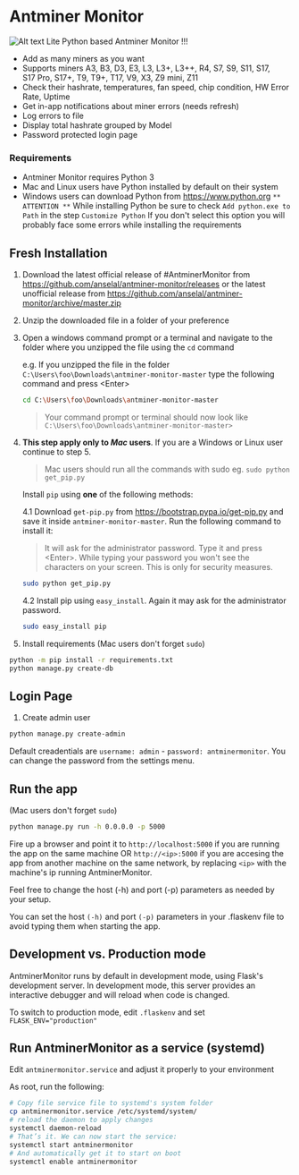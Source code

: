 # Antminer Monitor 

![Alt text](/antminermonitor/static/images/screenshot_v0.5.0.png?raw=true "Screenshot v0.5.0")
Lite Python based Antminer Monitor !!!

- Add as many miners as you want
- Supports miners A3, B3, D3, E3, L3, L3+, L3++, R4, S7, S9, S11, S17, S17 Pro, S17+, T9, T9+, T17, V9, X3, Z9 mini, Z11
- Check their hashrate, temperatures, fan speed, chip condition, HW Error Rate, Uptime
- Get in-app notifications about miner errors (needs refresh)
- Log errors to file
- Display total hashrate grouped by Model
- Password protected login page



### Requirements

- Antminer Monitor requires Python 3
- Mac and Linux users have Python installed by default on their system
- Windows users can download Python from <https://www.python.org>
`** ATTENTION **` While installing Python be sure to check `Add python.exe to Path` in the step `Customize Python`
If you don't select this option you will probably face some errors while installing the requirements

## Fresh Installation

1. Download the latest official release of #AntminerMonitor from <https://github.com/anselal/antminer-monitor/releases>
or the latest unofficial release from <https://github.com/anselal/antminer-monitor/archive/master.zip>
2. Unzip the downloaded file in a folder of your preference
3. Open a windows command prompt or a terminal and navigate to the folder where you unzipped the file using the `cd` command

   e.g. If you unzipped the file in the folder `C:\Users\foo\Downloads\antminer-monitor-master` type the following command and press \<Enter\>

   ```sh
   cd C:\Users\foo\Downloads\antminer-monitor-master
   ```

   > Your command prompt or terminal should now look like  `C:\Users\foo\Downloads\antminer-monitor-master>`

4. **This step apply only to *Mac* users**. If you are a Windows or Linux user continue to step 5.

   > Mac users should run all the commands with sudo eg. `sudo python get_pip.py`

   Install `pip` using __**one**__ of the following methods:

   4.1 Download `get-pip.py` from <https://bootstrap.pypa.io/get-pip.py> and save it inside `antminer-monitor-master`. Run the following command to install it:

      > It will ask for the administrator password. Type it and press \<Enter\>. While typing your password you won't see the characters on your screen. This is only for security measures.

      ```sh
      sudo python get_pip.py
      ```

   4.2 Install pip using `easy_install`. Again it may ask for the administrator password.

      ```sh
      sudo easy_install pip
      ```

5. Install requirements (Mac users don't forget `sudo`)

```sh
python -m pip install -r requirements.txt
python manage.py create-db
```

## Login Page

  1. Create admin user

```sh
python manage.py create-admin
```

Default creadentials are `username: admin` - `password: antminermonitor`. You can change the password from the settings menu.

## Run the app

 (Mac users don't forget `sudo`)

```sh
python manage.py run -h 0.0.0.0 -p 5000
```

Fire up a browser and point it to `http://localhost:5000` if you are running the app on the same machine OR `http://<ip>:5000` if you are accesing the app from another machine on the same network, by replacing `<ip>` with the machine's ip running AntminerMonitor.

Feel free to change the host (-h) and port (-p) parameters as needed by your setup.

You can set the host `(-h)` and port `(-p)` parameters in your .flaskenv file to avoid typing them when starting the app.

## Development vs. Production mode

AntminerMonitor runs by default in development mode, using Flask's development server. In development mode, this server provides an interactive debugger and will reload when code is changed.

To switch to production mode, edit `.flaskenv` and set `FLASK_ENV="production"`

## Run AntminerMonitor as a service (systemd)

Edit `antminermonitor.service` and adjust it properly to your environment

As root, run the following:

```sh
# Copy file service file to systemd's system folder
cp antminermonitor.service /etc/systemd/system/
# reload the daemon to apply changes
systemctl daemon-reload
# That’s it. We can now start the service:
systemctl start antminermonitor
# And automatically get it to start on boot
systemctl enable antminermonitor
```


